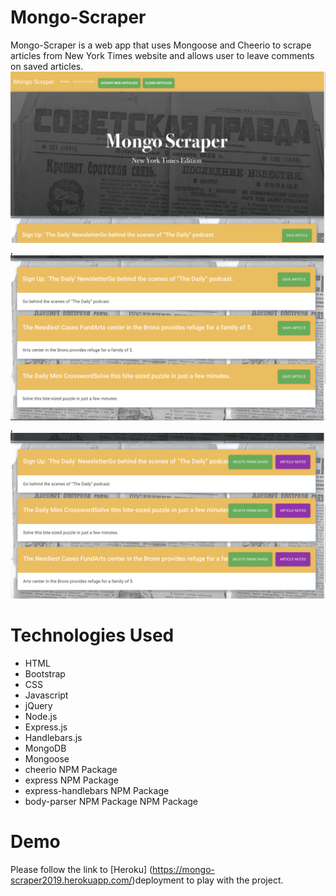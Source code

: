 # Mongo-Scraper
Mongo-Scraper is a web app that uses Mongoose and Cheerio to scrape articles from New York Times website and allows user to leave comments on saved articles.
![](public/images/2.png),![](public/images/3.png),![](public/images/4.png)
# Technologies Used
- HTML
- Bootstrap
- CSS
- Javascript
- jQuery
- Node.js
- Express.js
- Handlebars.js
- MongoDB
- Mongoose
- cheerio NPM Package
- express NPM Package
- express-handlebars NPM Package
- body-parser NPM Package NPM Package
# Demo
Please follow the link to [Heroku] (https://mongo-scraper2019.herokuapp.com/)deployment to play with the project.
